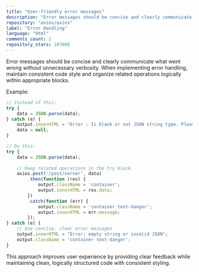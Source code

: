 ```yaml
---
title: "User-friendly error messages"
description: "Error messages should be concise and clearly communicate what went wrong without unnecessary verbosity. When implementing error handling, maintain consistent code style and organize related operations logically within appropriate blocks."
repository: "axios/axios"
label: "Error Handling"
language: "Html"
comments_count: 2
repository_stars: 107000
---
```


Error messages should be concise and clearly communicate what went wrong without unnecessary verbosity. When implementing error handling, maintain consistent code style and organize related operations logically within appropriate blocks.

Example:
```javascript
// Instead of this:
try {
    data = JSON.parse(data);
} catch (e) {
    output.innerHTML = "Error : Is blank or not JSON string type. Please check your data.";
    data = null;
}

// Do this:
try {
    data = JSON.parse(data);
    
    // Keep related operations in the try block
    axios.post('/post/server', data)
        .then(function (res) {
            output.className = 'container';
            output.innerHTML = res.data;
        })
        .catch(function (err) {
            output.className = 'container text-danger';
            output.innerHTML = err.message;
        });
} catch (e) {
    // Use concise, clear error messages
    output.innerHTML = "Error: empty string or invalid JSON";
    output.className = 'container text-danger';
}
```

This approach improves user experience by providing clear feedback while maintaining clean, logically structured code with consistent styling.